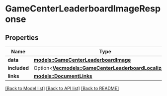 # GameCenterLeaderboardImageResponse

## Properties

Name | Type | Description | Notes
------------ | ------------- | ------------- | -------------
**data** | [**models::GameCenterLeaderboardImage**](GameCenterLeaderboardImage.md) |  | 
**included** | Option<[**Vec<models::GameCenterLeaderboardLocalization>**](GameCenterLeaderboardLocalization.md)> |  | [optional]
**links** | [**models::DocumentLinks**](DocumentLinks.md) |  | 

[[Back to Model list]](../README.md#documentation-for-models) [[Back to API list]](../README.md#documentation-for-api-endpoints) [[Back to README]](../README.md)


